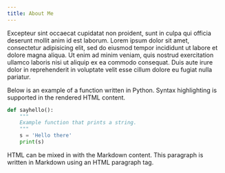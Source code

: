 ```yaml
---
title: About Me
---
```


Excepteur sint occaecat cupidatat non proident, sunt in culpa qui officia deserunt mollit anim id est laborum. Lorem ipsum dolor sit amet, consectetur adipisicing elit, sed do eiusmod tempor incididunt ut labore et dolore magna aliqua. Ut enim ad minim veniam, quis nostrud exercitation ullamco laboris nisi ut aliquip ex ea commodo consequat. Duis aute irure dolor in reprehenderit in voluptate velit esse cillum dolore eu fugiat nulla pariatur.

Below is an example of a function written in Python. Syntax highlighting is supported in the rendered HTML content.

```python
def sayhello():
    """
    Example function that prints a string.
    """
    s = 'Hello there'
    print(s)
```

<p>HTML can be mixed in with the Markdown content. This paragraph is written in Markdown using an HTML paragraph tag.</p>

